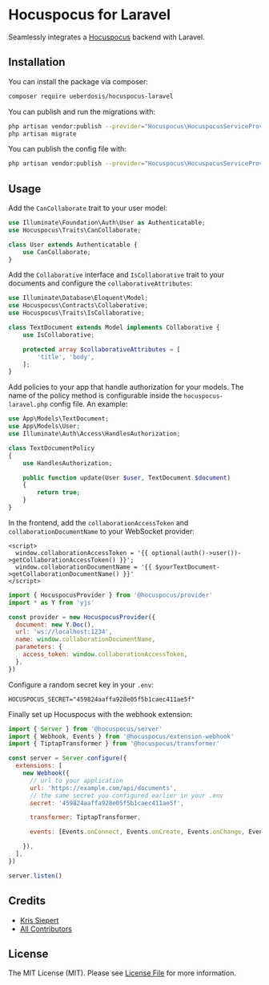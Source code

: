 # Hocuspocus for Laravel
Seamlessly integrates a [Hocuspocus](https://www.hocuspocus.dev) backend with Laravel.

## Installation
You can install the package via composer:

```bash
composer require ueberdosis/hocuspocus-laravel
```

You can publish and run the migrations with:

```bash
php artisan vendor:publish --provider="Hocuspocus\HocuspocusServiceProvider" --tag="hocuspocus-laravel-migrations"
php artisan migrate
```

You can publish the config file with:

```bash
php artisan vendor:publish --provider="Hocuspocus\HocuspocusServiceProvider" --tag="hocuspocus-laravel-config"
```

## Usage

Add the `CanCollaborate` trait to your user model:

```php
use Illuminate\Foundation\Auth\User as Authenticatable;
use Hocuspocus\Traits\CanCollaborate;

class User extends Authenticatable {
    use CanCollaborate;
}
```

Add the `Collaborative` interface and `IsCollaborative` trait to your documents and configure the `collaborativeAttributes`:

```php
use Illuminate\Database\Eloquent\Model;
use Hocuspocus\Contracts\Collaborative;
use Hocuspocus\Traits\IsCollaborative;

class TextDocument extends Model implements Collaborative {
    use IsCollaborative;

    protected array $collaborativeAttributes = [
        'title', 'body',
    ];
}
```

Add policies to your app that handle authorization for your models. The name of the policy method is configurable inside the `hocuspocus-laravel.php` config file. An example:

```php
use App\Models\TextDocument;
use App\Models\User;
use Illuminate\Auth\Access\HandlesAuthorization;

class TextDocumentPolicy
{
    use HandlesAuthorization;

    public function update(User $user, TextDocument $document)
    {
        return true;
    }
}
```

In the frontend, add the `collaborationAccessToken` and `collaborationDocumentName` to your WebSocket provider:

```blade
<script>
  window.collaborationAccessToken = '{{ optional(auth()->user())->getCollaborationAccessToken() }}';
  window.collaborationDocumentName = '{{ $yourTextDocument->getCollaborationDocumentName() }}'
</script>
```

```js
import { HocuspocusProvider } from '@hocuspocus/provider'
import * as Y from 'yjs'

const provider = new HocuspocusProvider({
  document: new Y.Doc(),
  url: 'ws://localhost:1234',
  name: window.collaborationDocumentName,
  parameters: {
    access_token: window.collaborationAccessToken,
  },
})
```

Configure a random secret key in your `.env`:

```dotenv
HOCUSPOCUS_SECRET="459824aaffa928e05f5b1caec411ae5f"
```

Finally set up Hocuspocus with the webhook extension:

```js
import { Server } from '@hocuspocus/server'
import { Webhook, Events } from '@hocuspocus/extension-webhook'
import { TiptapTransformer } from '@hocuspocus/transformer'

const server = Server.configure({
  extensions: [
    new Webhook({
      // url to your application
      url: 'https://example.com/api/documents',
      // the same secret you configured earlier in your .env
      secret: '459824aaffa928e05f5b1caec411ae5f',

      transformer: TiptapTransformer,

      events: [Events.onConnect, Events.onCreate, Events.onChange, Events.onDisconnect],

    }),
  ],
})

server.listen()
```

## Credits
- [Kris Siepert](https://github.com/kriskbx)
- [All Contributors](../../contributors)

## License
The MIT License (MIT). Please see [License File](LICENSE.md) for more information.
